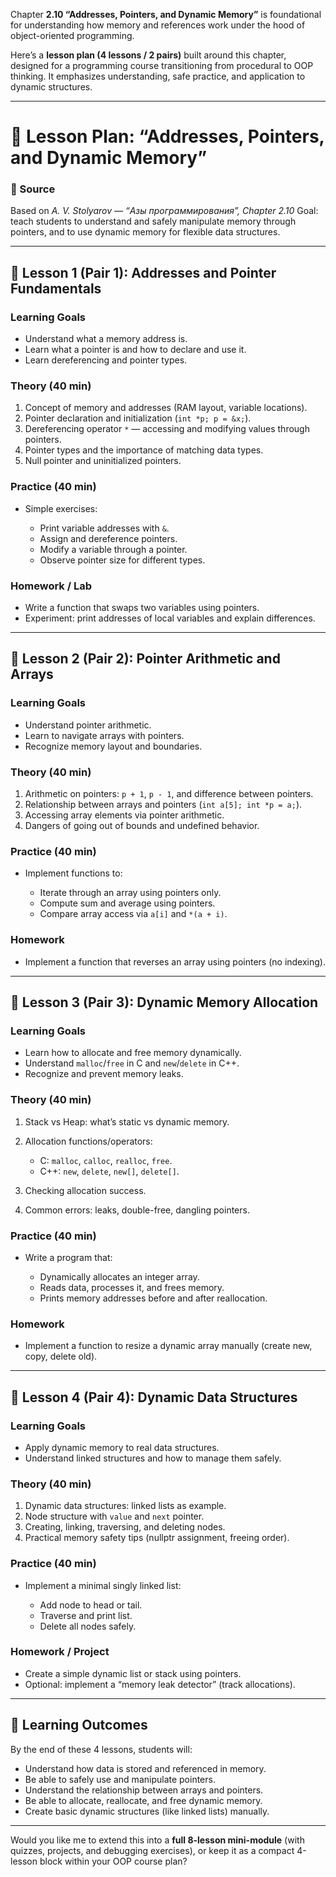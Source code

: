Chapter **2.10 “Addresses, Pointers, and Dynamic Memory”** is foundational for understanding how memory and references work under the hood of object-oriented programming.

Here’s a **lesson plan (4 lessons / 2 pairs)** built around this chapter, designed for a programming course transitioning from procedural to OOP thinking. It emphasizes understanding, safe practice, and application to dynamic structures.

---

# 🧭 Lesson Plan: “Addresses, Pointers, and Dynamic Memory”

### 📘 Source

Based on *A. V. Stolyarov — “Азы программирования”, Chapter 2.10*
Goal: teach students to understand and safely manipulate memory through pointers, and to use dynamic memory for flexible data structures.

---

## 🧩 Lesson 1 (Pair 1): Addresses and Pointer Fundamentals

### **Learning Goals**

* Understand what a memory address is.
* Learn what a pointer is and how to declare and use it.
* Learn dereferencing and pointer types.

### **Theory (40 min)**

1. Concept of memory and addresses (RAM layout, variable locations).
2. Pointer declaration and initialization (`int *p; p = &x;`).
3. Dereferencing operator `*` — accessing and modifying values through pointers.
4. Pointer types and the importance of matching data types.
5. Null pointer and uninitialized pointers.

### **Practice (40 min)**

* Simple exercises:

  * Print variable addresses with `&`.
  * Assign and dereference pointers.
  * Modify a variable through a pointer.
  * Observe pointer size for different types.

### **Homework / Lab**

* Write a function that swaps two variables using pointers.
* Experiment: print addresses of local variables and explain differences.

---

## 🧩 Lesson 2 (Pair 2): Pointer Arithmetic and Arrays

### **Learning Goals**

* Understand pointer arithmetic.
* Learn to navigate arrays with pointers.
* Recognize memory layout and boundaries.

### **Theory (40 min)**

1. Arithmetic on pointers: `p + 1`, `p - 1`, and difference between pointers.
2. Relationship between arrays and pointers (`int a[5]; int *p = a;`).
3. Accessing array elements via pointer arithmetic.
4. Dangers of going out of bounds and undefined behavior.

### **Practice (40 min)**

* Implement functions to:

  * Iterate through an array using pointers only.
  * Compute sum and average using pointers.
  * Compare array access via `a[i]` and `*(a + i)`.

### **Homework**

* Implement a function that reverses an array using pointers (no indexing).

---

## 🧩 Lesson 3 (Pair 3): Dynamic Memory Allocation

### **Learning Goals**

* Learn how to allocate and free memory dynamically.
* Understand `malloc`/`free` in C and `new`/`delete` in C++.
* Recognize and prevent memory leaks.

### **Theory (40 min)**

1. Stack vs Heap: what’s static vs dynamic memory.
2. Allocation functions/operators:

   * C: `malloc`, `calloc`, `realloc`, `free`.
   * C++: `new`, `delete`, `new[]`, `delete[]`.
3. Checking allocation success.
4. Common errors: leaks, double-free, dangling pointers.

### **Practice (40 min)**

* Write a program that:

  * Dynamically allocates an integer array.
  * Reads data, processes it, and frees memory.
  * Prints memory addresses before and after reallocation.

### **Homework**

* Implement a function to resize a dynamic array manually (create new, copy, delete old).

---

## 🧩 Lesson 4 (Pair 4): Dynamic Data Structures

### **Learning Goals**

* Apply dynamic memory to real data structures.
* Understand linked structures and how to manage them safely.

### **Theory (40 min)**

1. Dynamic data structures: linked lists as example.
2. Node structure with `value` and `next` pointer.
3. Creating, linking, traversing, and deleting nodes.
4. Practical memory safety tips (nullptr assignment, freeing order).

### **Practice (40 min)**

* Implement a minimal singly linked list:

  * Add node to head or tail.
  * Traverse and print list.
  * Delete all nodes safely.

### **Homework / Project**

* Create a simple dynamic list or stack using pointers.
* Optional: implement a “memory leak detector” (track allocations).

---

## 🧠 Learning Outcomes

By the end of these 4 lessons, students will:

* Understand how data is stored and referenced in memory.
* Be able to safely use and manipulate pointers.
* Understand the relationship between arrays and pointers.
* Be able to allocate, reallocate, and free dynamic memory.
* Create basic dynamic structures (like linked lists) manually.

---

Would you like me to extend this into a **full 8-lesson mini-module** (with quizzes, projects, and debugging exercises), or keep it as a compact 4-lesson block within your OOP course plan?
